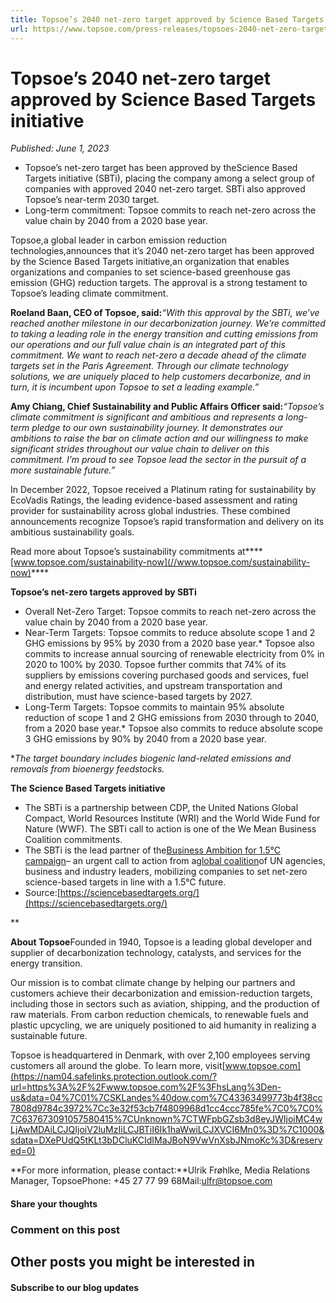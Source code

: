 ```yaml
---
title: Topsoe’s 2040 net-zero target approved by Science Based Targets initiative
url: https://www.topsoe.com/press-releases/topsoes-2040-net-zero-target-approved-by-science-based-targets-initiative#main-content
---
```


# Topsoe’s 2040 net-zero target approved by Science Based Targets initiative

*Published: June 1, 2023*

- Topsoe’s net-zero target has been approved by theScience Based Targets initiative (SBTi), placing the company among a select group of companies with approved 2040 net-zero target. SBTi also approved Topsoe’s near-term 2030 target.
- Long-term commitment: Topsoe commits to reach net-zero across the value chain by 2040 from a 2020 base year.

Topsoe,a global leader in carbon emission reduction technologies,announces that it’s 2040 net-zero target has been approved by the Science Based Targets initiative,an organization that enables organizations and companies to set science-based greenhouse gas emission (GHG) reduction targets. The approval is a strong testament to Topsoe’s leading climate commitment.

**Roeland Baan, CEO of Topsoe, said:***“With this approval by the SBTi, we’ve reached another milestone in our decarbonization journey. We’re committed to taking a leading role in the energy transition and cutting emissions from our operations and our full value chain is an integrated part of this commitment. We want to reach net-zero a decade ahead of the climate targets set in the Paris Agreement. Through our climate technology solutions, we are uniquely placed to help customers decarbonize, and in turn, it is incumbent upon Topsoe to set a leading example.”*

**Amy Chiang, Chief Sustainability and Public Affairs Officer said:***“Topsoe’s climate commitment is significant and ambitious and represents a long-term pledge to our own sustainability journey. It demonstrates our ambitions to raise the bar on climate action and our willingness to make significant strides throughout our value chain to deliver on this commitment. I’m proud to see Topsoe lead the sector in the pursuit of a more sustainable future.”*

In December 2022, Topsoe received a Platinum rating for sustainability by EcoVadis Ratings, the leading evidence-based assessment and rating provider for sustainability across global industries. These combined announcements recognize Topsoe’s rapid transformation and delivery on its ambitious sustainability goals.

Read more about Topsoe’s sustainability commitments at****[www.topsoe.com/sustainability-now](//www.topsoe.com/sustainability-now)****

**Topsoe’s net-zero targets approved by SBTi**

- Overall Net-Zero Target: Topsoe commits to reach net-zero across the value chain by 2040 from a 2020 base year.
- Near-Term Targets: Topsoe commits to reduce absolute scope 1 and 2 GHG emissions by 95% by 2030 from a 2020 base year.* Topsoe also commits to increase annual sourcing of renewable electricity from 0% in 2020 to 100% by 2030. Topsoe further commits that 74% of its suppliers by emissions covering purchased goods and services, fuel and energy related activities, and upstream transportation and distribution, must have science-based targets by 2027.
- Long-Term Targets: Topsoe commits to maintain 95% absolute reduction of scope 1 and 2 GHG emissions from 2030 through to 2040, from a 2020 base year.* Topsoe also commits to reduce absolute scope 3 GHG emissions by 90% by 2040 from a 2020 base year.

**The target boundary includes biogenic land-related emissions and removals from bioenergy feedstocks.*

**The Science Based Targets initiative**

- The SBTi is a partnership between CDP, the United Nations Global Compact, World Resources Institute (WRI) and the World Wide Fund for Nature (WWF). The SBTi call to action is one of the We Mean Business Coalition commitments.
- The SBTi is the lead partner of the[Business Ambition for 1.5°C campaign](https://sciencebasedtargets.org/business-ambition-for-1-5c/)– an urgent call to action from a[global coalition](https://www.unglobalcompact.org/take-action/events/climate-action-summit-2019/business-ambition)of UN agencies, business and industry leaders, mobilizing companies to set net-zero science-based targets in line with a 1.5°C future.
- Source:[https://sciencebasedtargets.org/](https://sciencebasedtargets.org/)

**

**About Topsoe**Founded in 1940, Topsoe is a leading global developer and supplier of decarbonization technology, catalysts, and services for the energy transition.

Our mission is to combat climate change by helping our partners and customers achieve their decarbonization and emission-reduction targets, including those in sectors such as aviation, shipping, and the production of raw materials. From carbon reduction chemicals, to renewable fuels and plastic upcycling, we are uniquely positioned to aid humanity in realizing a sustainable future.

Topsoe is headquartered in Denmark, with over 2,100 employees serving customers all around the globe. To learn more, visit[www.topsoe.com](https://nam04.safelinks.protection.outlook.com/?url=https%3A%2F%2Fwww.topsoe.com%2F%3FhsLang%3Den-us&data=04%7C01%7CSKLandes%40dow.com%7C43363499773b4f38cc7808d9784c3972%7Cc3e32f53cb7f4809968d1cc4ccc785fe%7C0%7C0%7C637673091057580415%7CUnknown%7CTWFpbGZsb3d8eyJWIjoiMC4wLjAwMDAiLCJQIjoiV2luMzIiLCJBTiI6Ik1haWwiLCJXVCI6Mn0%3D%7C1000&sdata=DXePUdQ5tKLt3bDCluKCIdIMaJBoN9VwVnXsbJNmoKc%3D&reserved=0)

**For more information, please contact:**Ulrik Frøhlke, Media Relations Manager, TopsoePhone: +45 27 77 99 68Mail:[ulfr@topsoe.com](mailto:ulfr@topsoe.com)

#### Share your thoughts

### Comment on this post

## Other posts you might be interested in

#### Subscribe to our blog updates